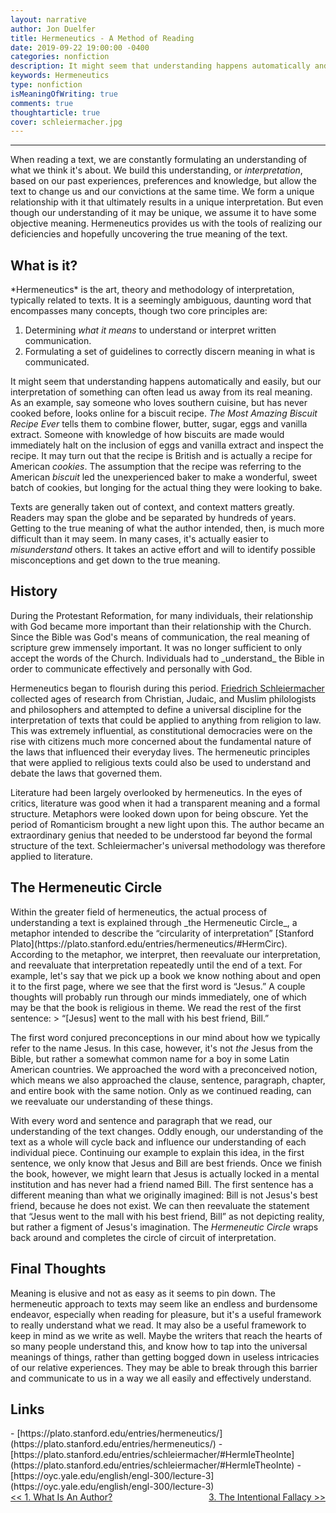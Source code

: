 ```yaml
---
layout: narrative
author: Jon Duelfer
title: Hermeneutics - A Method of Reading
date: 2019-09-22 19:00:00 -0400
categories: nonfiction
description: It might seem that understanding happens automatically and easily, but our interpretation of something can often lead us away from its real meaning.
keywords: Hermeneutics
type: nonfiction
isMeaningOfWriting: true
comments: true
thoughtarticle: true
cover: schleiermacher.jpg
---
```

<hr/>

When reading a text, we are constantly formulating an understanding of what we think it's about. We build this understanding, or _interpretation_, based on our past experiences, preferences and knowledge, but allow the text to change us and our convictions at the same time. We form a unique relationship with it that ultimately results in a unique interpretation. But even though our understanding of it may be unique, we assume it to have some objective meaning. Hermeneutics provides us with the tools of realizing our deficiencies and hopefully uncovering the true meaning of the text.

<h2><strong>What is it?</strong></h2>
*Hermeneutics* is the art, theory and methodology of interpretation, typically related to texts. It is a seemingly ambiguous, daunting word that encompasses many concepts, though two core principles are:

1. Determining _what it means_ to understand or interpret written communication.
2. Formulating a set of guidelines to correctly discern meaning in what is communicated.

It might seem that understanding happens automatically and easily, but our interpretation of something can often lead us away from its real meaning. As an example, say someone who loves southern cuisine, but has never cooked before, looks online for a biscuit recipe. _The Most Amazing Biscuit Recipe Ever_ tells them to combine flower, butter, sugar, eggs and vanilla extract. Someone with knowledge of how biscuits are made would immediately halt on the inclusion of eggs and vanilla extract and inspect the recipe. It may turn out that the recipe is British and is actually a recipe for American _cookies_. The assumption that the recipe was referring to the American _biscuit_ led the unexperienced baker to make a wonderful, sweet batch of cookies, but longing for the actual thing they were looking to bake.

Texts are generally taken out of context, and context matters greatly. Readers may span the globe and be separated by hundreds of years. Getting to the true meaning of what the author intended, then, is much more difficult than it may seem. In many cases, it's actually easier to _misunderstand_ others. It takes an active effort and will to identify possible misconceptions and get down to the true meaning.

<h2><strong>History</strong></h2>
During the Protestant Reformation, for many individuals, their relationship with God became more important than their relationship with the Church. Since the Bible was God's means of communication, the real meaning of scripture grew immensely important. It was no longer sufficient to only accept the words of the Church. Individuals had to _understand_ the Bible in order to communicate effectively and personally with God.

Hermeneutics began to flourish during this period. [Friedrich Schleiermacher](https://plato.stanford.edu/entries/schleiermacher/#HermIeTheoInte) collected ages of research from Christian, Judaic, and Muslim philologists and philosophers and attempted to define a universal discipline for the interpretation of texts that could be applied to anything from religion to law. This was extremely influential, as constitutional democracies were on the rise with citizens much more concerned about the fundamental nature of the laws that influenced their everyday lives. The hermeneutic principles that were applied to religious texts could also be used to understand and debate the laws that governed them.

Literature had been largely overlooked by hermeneutics. In the eyes of critics, literature was good when it had a transparent meaning and a formal structure. Metaphors were looked down upon for being obscure. Yet the period of Romanticism brought a new light upon this. The author became an extraordinary genius that needed to be understood far beyond the formal structure of the text. Schleiermacher's universal methodology was therefore applied to literature.

<h2><strong>The Hermeneutic Circle</strong></h2>
Within the greater field of hermeneutics, the actual process of understanding a text is explained through _the Hermeneutic Circle_, a metaphor intended to describe the “circularity of interpretation” [Stanford Plato](https://plato.stanford.edu/entries/hermeneutics/#HermCirc). According to the metaphor, we interpret, then reevaluate our interpretation, and reevaluate that interpretation repeatedly until the end of a text. For example, let's say that we pick up a book we know nothing about and open it to the first page, where we see that the first word is “Jesus.” A couple thoughts will probably run through our minds immediately, one of which may be that the book is religious in theme. We read the rest of the first sentence:
> “[Jesus] went to the mall with his best friend, Bill.”

The first word conjured preconceptions in our mind about how we typically refer to the name Jesus. In this case, however, it's not _the_ Jesus from the Bible, but rather a somewhat common name for a boy in some Latin American countries. We approached the word with a preconceived notion, which means we also approached the clause, sentence, paragraph, chapter, and entire book with the same notion. Only as we continued reading, can we reevaluate our understanding of these things.

With every word and sentence and paragraph that we read, our understanding of the text changes. Oddly enough, our understanding of the text as a whole will cycle back and influence our understanding of each individual piece. Continuing our example to explain this idea, in the first sentence, we only know that Jesus and Bill are best friends. Once we finish the book, however, we might learn that Jesus is actually locked in a mental institution and has never had a friend named Bill. The first sentence has a different meaning than what we originally imagined: Bill is not Jesus's best friend, because he does not exist. We can then reevaluate the statement that “Jesus went to the mall with his best friend, Bill” as not depicting reality, but rather a figment of Jesus's imagination. The _Hermeneutic Circle_ wraps back around and completes the circle of circuit of interpretation.

<h2><strong>Final Thoughts</strong></h2>
Meaning is elusive and not as easy as it seems to pin down. The hermeneutic approach to texts may seem like an endless and burdensome endeavor, especially when reading for pleasure, but it's a useful framework to really understand what we read. It may also be a useful framework to keep in mind as we write as well. Maybe the writers that reach the hearts of so many people understand this, and know how to tap into the universal meanings of things, rather than getting bogged down in useless intricacies of our relative experiences. They may be able to break through this barrier and communicate to us in a way we all easily and effectively understand.

<h2><strong>Links</strong></h2>
- [https://plato.stanford.edu/entries/hermeneutics/](https://plato.stanford.edu/entries/hermeneutics/)
- [https://plato.stanford.edu/entries/schleiermacher/#HermIeTheoInte](https://plato.stanford.edu/entries/schleiermacher/#HermIeTheoInte)
- [https://oyc.yale.edu/english/engl-300/lecture-3](https://oyc.yale.edu/english/engl-300/lecture-3)

<div>
    <a href="{{ site.baseurl }}/texts/2019-05-18-what-is-an-author/" style="float:left;"><< 1. What Is An Author?</a>
    <a href="{{ site.baseurl }}/texts/2020-02-22-the-intentional-fallacy/" style="float:right;">3. The Intentional Fallacy >></a>
</div>